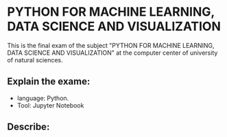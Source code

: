 # PYTHON FOR MACHINE LEARNING, DATA SCIENCE AND VISUALIZATION
This is the final exam of the subject "PYTHON FOR MACHINE LEARNING, DATA SCIENCE AND VISUALIZATION" at the computer center of university of natural sciences.
## Explain the exame:
- language: Python.
- Tool: Jupyter Notebook
## Describe:
